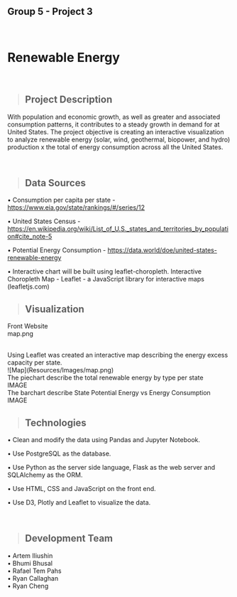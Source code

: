 ## Group 5 - Project 3
<br>

# **Renewable Energy**

<br>

> ## Project Description
With population and economic growth, as well as greater and associated consumption patterns, it contributes to a steady growth in demand for at United States. The project objective is creating an interactive visualization to analyze renewable energy (solar, wind, geothermal, biopower, and hydro) production x the total of energy consumption across all the United States.

<br>

> ## Data Sources

• Consumption per capita per state - https://www.eia.gov/state/rankings/#/series/12

• United States Census - https://en.wikipedia.org/wiki/List_of_U.S._states_and_territories_by_population#cite_note-5

• Potential Energy Consumption - https://data.world/doe/united-states-renewable-energy

• Interactive chart will be built using leaflet-choropleth.
Interactive Choropleth Map - Leaflet - a JavaScript library for interactive maps (leafletjs.com)

>## Visualization
Front Website
<br>
map.png

<br>
Using Leaflet was created an interactive map describing the energy excess capacity per state.
<br>
![Map](Resources/Images/map.png)


<br>
The piechart describe the total renewable energy by type per state
<br>
IMAGE


<br>
The barchart describe State Potential Energy vs Energy Consumption
<br>
IMAGE

<br>

> ## Technologies
• Clean and modify the data using Pandas and Jupyter Notebook.

• Use PostgreSQL as the database.

• Use Python as the server side language, Flask as the web server and SQLAlchemy as the ORM.

• Use HTML, CSS and JavaScript on the front end.

• Use D3, Plotly and Leaflet to visualize the data.

<br>

> ## Development Team
• Artem Iliushin
<br>
• Bhumi Bhusal
<br>
• Rafael Tem Pahs
<br>
• Ryan Callaghan
<br>
• Ryan Cheng
